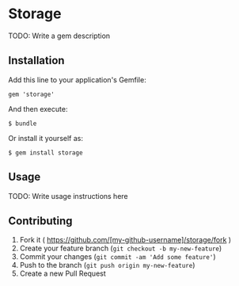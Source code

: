 # Storage

TODO: Write a gem description

## Installation

Add this line to your application's Gemfile:

    gem 'storage'

And then execute:

    $ bundle

Or install it yourself as:

    $ gem install storage

## Usage

TODO: Write usage instructions here

## Contributing

1. Fork it ( https://github.com/[my-github-username]/storage/fork )
2. Create your feature branch (`git checkout -b my-new-feature`)
3. Commit your changes (`git commit -am 'Add some feature'`)
4. Push to the branch (`git push origin my-new-feature`)
5. Create a new Pull Request
